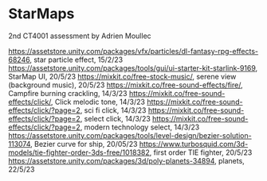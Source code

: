 # StarMaps
 2nd CT4001 assessment by Adrien Moullec

https://assetstore.unity.com/packages/vfx/particles/dl-fantasy-rpg-effects-68246, star particle effect, 15/2/23
https://assetstore.unity.com/packages/tools/gui/ui-starter-kit-starlink-9169, StarMap UI, 20/5/23
https://mixkit.co/free-stock-music/, serene view (background music), 20/5/23
https://mixkit.co/free-sound-effects/fire/, Campfire burning crackling, 14/3/23
https://mixkit.co/free-sound-effects/click/, Click melodic tone, 14/3/23
https://mixkit.co/free-sound-effects/click/?page=2, sci fi click, 14/3/23
https://mixkit.co/free-sound-effects/click/?page=2, select click, 14/3/23
https://mixkit.co/free-sound-effects/click/?page=2, modern technology select, 14/3/23
https://assetstore.unity.com/packages/tools/level-design/bezier-solution-113074, Bezier curve for ship, 20/05/23
https://www.turbosquid.com/3d-models/tie-fighter-order-3ds-free/1018382, first order TIE fighter, 20/5/23
https://assetstore.unity.com/packages/3d/poly-planets-34894, planets, 22/5/23



